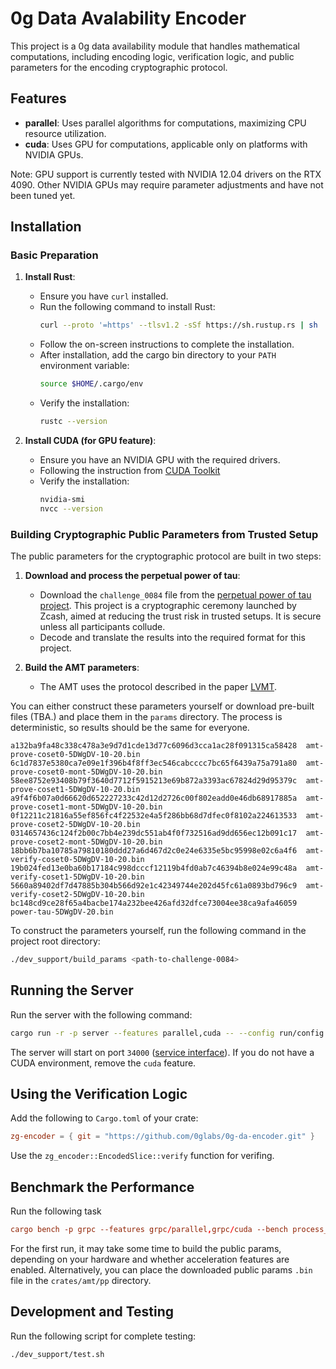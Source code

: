 # 0g Data Avalability Encoder

This project is a 0g data availability module that handles mathematical computations, including encoding logic, verification logic, and public parameters for the encoding cryptographic protocol.

## Features

- **parallel**: Uses parallel algorithms for computations, maximizing CPU resource utilization.
- **cuda**: Uses GPU for computations, applicable only on platforms with NVIDIA GPUs.

Note: GPU support is currently tested with NVIDIA 12.04 drivers on the RTX 4090. Other NVIDIA GPUs may require parameter adjustments and have not been tuned yet.

## Installation

### Basic Preparation

1. **Install Rust**:
   - Ensure you have `curl` installed.
   - Run the following command to install Rust:
     ```sh
     curl --proto '=https' --tlsv1.2 -sSf https://sh.rustup.rs | sh
     ```
   - Follow the on-screen instructions to complete the installation.
   - After installation, add the cargo bin directory to your `PATH` environment variable:
     ```sh
     source $HOME/.cargo/env
     ```
   - Verify the installation:
     ```sh
     rustc --version
     ```

2. **Install CUDA (for GPU feature)**:
   - Ensure you have an NVIDIA GPU with the required drivers.
   - Following the instruction from [CUDA Toolkit](https://developer.nvidia.com/cuda-12-4-1-download-archive)
   - Verify the installation:
     ```sh
     nvidia-smi
     nvcc --version
     ```

### Building Cryptographic Public Parameters from Trusted Setup

The public parameters for the cryptographic protocol are built in two steps:

1. **Download and process the perpetual power of tau**:
   - Download the `challenge_0084` file from the [perpetual power of tau project](https://github.com/privacy-scaling-explorations/perpetualpowersoftau/blob/master/0084_jpwang_response/README.md). This project is a cryptographic ceremony launched by Zcash, aimed at reducing the trust risk in trusted setups. It is secure unless all participants collude.
   - Decode and translate the results into the required format for this project.

2. **Build the AMT parameters**:
   - The AMT uses the protocol described in the paper [LVMT](https://www.usenix.org/conference/osdi23/presentation/li-chenxing).

You can either construct these parameters yourself or download pre-built files (TBA.) and place them in the `params` directory. The process is deterministic, so results should be the same for everyone.

```
a132ba9fa48c338c478a3e9d7d1cde13d77c6096d3cca1ac28f091315ca58428  amt-prove-coset0-5DWgDV-10-20.bin
6c1d7837e5380ca7e09e1f396b4f8ff3ec546cabcccc7bc65f6439a75a791a80  amt-prove-coset0-mont-5DWgDV-10-20.bin
58ee8752e93408b79f3640d7712f5915213e69b872a3393ac67824d29d95379c  amt-prove-coset1-5DWgDV-10-20.bin
a9f4f6b07a0d66620d652227233c42d12d2726c00f802eadd0e46db68917885a  amt-prove-coset1-mont-5DWgDV-10-20.bin
0f12211c21816a55ef856fc4f22532e4a5f286bb68d7dfec0f8102a224613533  amt-prove-coset2-5DWgDV-10-20.bin
0314657436c124f2b00c7bb4e239dc551ab4f0f732516ad9dd656ec12b091c17  amt-prove-coset2-mont-5DWgDV-10-20.bin
18bb6b7ba10785a79810180ddd27a6d467d2c0e24e6335e5bc95998e02c6a4f6  amt-verify-coset0-5DWgDV-10-20.bin
19b024fed13e0ba60b17184c998dcccf12119b4fd0ab7c46394b8e024e99c48a  amt-verify-coset1-5DWgDV-10-20.bin
5660a89402df7d47885b304b566d92e1c42349744e202d45fc61a0893bd796c9  amt-verify-coset2-5DWgDV-10-20.bin
bc148cd9ce28f65a4bacbe174a232bee426afd32dfce73004ee38ca9afa46059  power-tau-5DWgDV-20.bin
```

To construct the parameters yourself, run the following command in the project root directory:
```sh
./dev_support/build_params <path-to-challenge-0084>
```

## Running the Server

Run the server with the following command:
```sh
cargo run -r -p server --features parallel,cuda -- --config run/config.toml
```
The server will start on port `34000` ([service interface](grpc/proto)). If you do not have a CUDA environment, remove the `cuda` feature.

## Using the Verification Logic

Add the following to `Cargo.toml` of your crate:
```toml
zg-encoder = { git = "https://github.com/0glabs/0g-da-encoder.git" }
```
Use the `zg_encoder::EncodedSlice::verify` function for verifing.

## Benchmark the Performance

Run the following task
```toml
cargo bench -p grpc --features grpc/parallel,grpc/cuda --bench process_data --features zg-encoder/production_mode -- --nocapture
```

For the first run, it may take some time to build the public params, depending on your hardware and whether acceleration features are enabled. Alternatively, you can place the downloaded public params `.bin` file in the `crates/amt/pp` directory.


## Development and Testing

Run the following script for complete testing:
```sh
./dev_support/test.sh
```